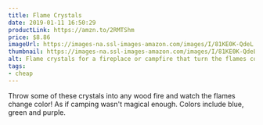```yaml
---
title: Flame Crystals
date: 2019-01-11 16:50:29
productLink: https://amzn.to/2RMTShm
price: $8.86
imageUrl: https://images-na.ssl-images-amazon.com/images/I/81KE0K-QdeL._SX679_.jpg
thumbnail: https://images-na.ssl-images-amazon.com/images/I/81KE0K-QdeL._SR600,315_.jpg
alt: Flame crystals for a fireplace or campfire that turn the flames cool colors
tags:
- cheap
---
```


Throw some of these crystals into any wood fire and watch the flames change color! As if camping wasn't magical enough. Colors include blue, green and purple.